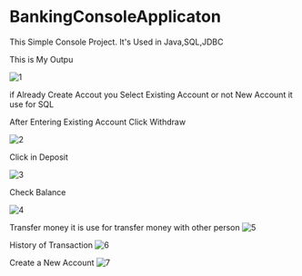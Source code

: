 # BankingConsoleApplicaton
This Simple Console Project. It's Used in Java,SQL,JDBC 

This is My Outpu

![1](https://github.com/AbdFaris513/gussing_game/assets/106486197/d13dc1f1-a449-418c-a9c0-e0a3c1aed23f)

if Already Create Accout you Select Existing Account
or not  New Account it use for SQL

After Entering Existing Account Click Withdraw

![2](https://github.com/AbdFaris513/gussing_game/assets/106486197/e8b94882-dec6-456a-b655-8d88816fed7e)

Click in Deposit

![3](https://github.com/AbdFaris513/gussing_game/assets/106486197/1878e080-d8fd-4738-9f22-0a86eddf00ad)


Check Balance

![4](https://github.com/AbdFaris513/gussing_game/assets/106486197/54699960-9394-47d7-8dd1-d29d68b3ccf6)


Transfer money it is use for transfer money with other person
![5](https://github.com/AbdFaris513/gussing_game/assets/106486197/6258681d-7430-4923-bd1e-e0c777886d51)

History of Transaction
![6](https://github.com/AbdFaris513/gussing_game/assets/106486197/4a9f5e02-2fd5-44a3-8515-153c10a03d2b)

Create a New Account
![7](https://github.com/AbdFaris513/gussing_game/assets/106486197/5c89b624-ff5f-4ab4-a5c6-2b0866b8b5b7)
